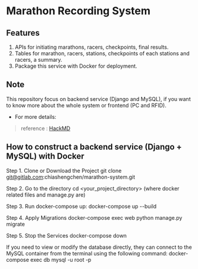 # Marathon Recording System
## Features
1. APIs for initiating marathons, racers, checkpoints, final results.
2. Tables for marathon, racers, stations, checkpoints of each stations and racers, a summary.
3. Package this service with Docker for deployment. 

## Note
This repository focus on backend service (Django and MySQL), if you want to know more about the whole system or frontend (PC and RFID).
- For more details:
> reference : [HackMD](https://hackmd.io/8wvVDF9RQVaYyxSAl-8O_w?both)

## How to construct a backend service (Django + MySQL) with Docker
Step 1. Clone or Download the Project
git clone git@gitlab.com:chiashengchen/marathon-system.git

Step 2. Go to the directory
cd <your_project_directory> (where docker related files and manage.py are)

Step 3. Run docker-compose up:
docker-compose up --build

Step 4. Apply Migrations
docker-compose exec web python manage.py migrate

Step 5. Stop the Services
docker-compose down

If you need to view or modify the database directly, they can connect to the MySQL container from the terminal using the following command:
docker-compose exec db mysql -u root -p




